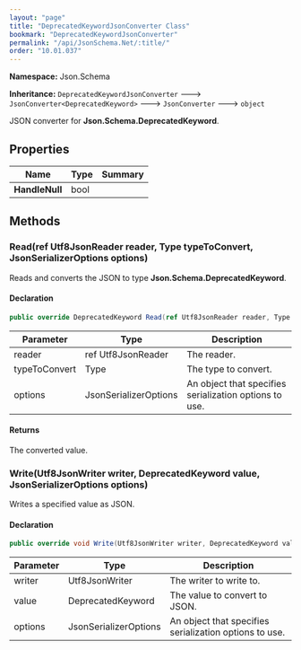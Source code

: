 ```yaml
---
layout: "page"
title: "DeprecatedKeywordJsonConverter Class"
bookmark: "DeprecatedKeywordJsonConverter"
permalink: "/api/JsonSchema.Net/:title/"
order: "10.01.037"
---
```

**Namespace:** Json.Schema

**Inheritance:**
`DeprecatedKeywordJsonConverter`
 🡒 
`JsonConverter<DeprecatedKeyword>`
 🡒 
`JsonConverter`
 🡒 
`object`

JSON converter for **Json.Schema.DeprecatedKeyword**.

## Properties

| Name | Type | Summary |
|---|---|---|
| **HandleNull** | bool |  |

## Methods

### Read(ref Utf8JsonReader reader, Type typeToConvert, JsonSerializerOptions options)

Reads and converts the JSON to type **Json.Schema.DeprecatedKeyword**.

#### Declaration

```c#
public override DeprecatedKeyword Read(ref Utf8JsonReader reader, Type typeToConvert, JsonSerializerOptions options)
```

| Parameter | Type | Description |
|---|---|---|
| reader | ref Utf8JsonReader | The reader. |
| typeToConvert | Type | The type to convert. |
| options | JsonSerializerOptions | An object that specifies serialization options to use. |


#### Returns

The converted value.

### Write(Utf8JsonWriter writer, DeprecatedKeyword value, JsonSerializerOptions options)

Writes a specified value as JSON.

#### Declaration

```c#
public override void Write(Utf8JsonWriter writer, DeprecatedKeyword value, JsonSerializerOptions options)
```

| Parameter | Type | Description |
|---|---|---|
| writer | Utf8JsonWriter | The writer to write to. |
| value | DeprecatedKeyword | The value to convert to JSON. |
| options | JsonSerializerOptions | An object that specifies serialization options to use. |


